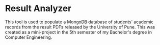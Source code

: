 # Result Analyzer
This tool is used to populate a MongoDB database of students' academic records from the result PDFs released by the University of Pune.
This was created as a mini-project in the 5th semester of my Bachelor's degree in Computer Engineering.